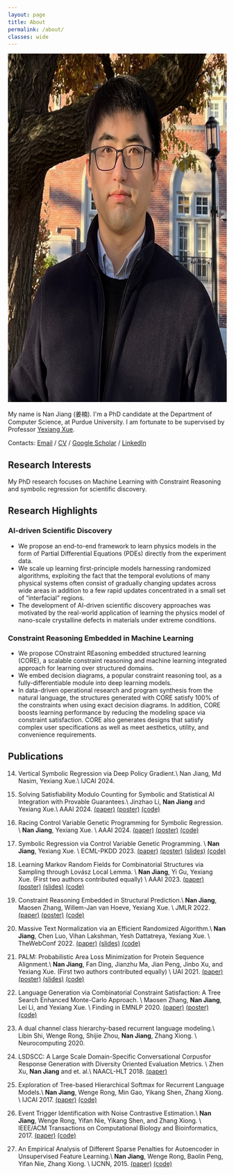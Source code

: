 ```yaml
---
layout: page
title: About
permalink: /about/
classes: wide
---
```


<!-- ![image](/images/IMG_8506.jpg) -->


<img  height="800" src="/images/nanjiang.jpeg">

My name is Nan Jiang (姜楠). I'm a PhD candidate at the Department of Computer Science, at Purdue University. 
I am fortunate to be supervised by Professor [Yexiang Xue](https://www.cs.purdue.edu/homes/yexiang/). 
<!-- Previously, I obtained my master's degree at Beihang University  under the supervision of Professor [Wenge Rong](https://wgrong.github.io/) and a bachelor's degree at the Zhejiang University of Technology. -->


<!-- **I'm currently actively looking for Postdoc positions.
Please contact me if there are any available positions.** -->


<!-- [Research Statement]() and [Teaching Statement]()  -->

Contacts: [Email](mailto:jiang631@purdue.edu) / [CV](/images/CV.pdf) / [Google Scholar](https://scholar.google.com/citations?user=AiMRnWUAAAAJ&hl=en) / [LinkedIn](https://www.linkedin.com/in/jiangnanhugo/)



## Research Interests

My PhD research focuses on Machine Learning with Constraint Reasoning and symbolic regression for scientific discovery. 


## Research Highlights

### AI-driven Scientific Discovery

- We propose an end-to-end framework to learn physics models in the form of Partial Differential Equations (PDEs) directly from the experiment data.
- We scale up learning first-principle models harnessing randomized algorithms, exploiting the fact that the temporal evolutions of many physical systems often consist of gradually changing updates across wide areas in addition to a few rapid updates concentrated in a small set of “interfacial” regions.
- The development of AI-driven scientific discovery approaches was motivated by the real-world application of learning the physics model of nano-scale crystalline defects in materials under extreme conditions.


### Constraint Reasoning Embedded in Machine Learning

- We propose COnstraint REasoning embedded structured learning (CORE), a scalable constraint reasoning and machine learning integrated approach for learning over structured domains.
- We embed decision diagrams, a popular constraint reasoning tool, as a fully-differentiable module into deep learning models.
- In data-driven operational research and program synthesis from the natural language, the structures generated with CORE satisfy 100% of the constraints when using exact decision diagrams. In addition, CORE boosts learning performance by reducing the modeling space via constraint satisfaction.
CORE also generates designs that satisfy complex user specifications as well as meet aesthetics, utility, and convenience requirements.



## Publications

14. Vertical Symbolic Regression via Deep Policy Gradient.\\
Nan Jiang, Md Nasim, Yexiang Xue.\\
IJCAI 2024. 

13. Solving Satisfiability Modulo Counting for Symbolic and Statistical AI Integration with Provable Guarantees.\\
Jinzhao Li, **Nan Jiang** and Yexiang Xue.\\
AAAI 2024.  [(paper)](https://arxiv.org/abs/2309.08883) [(poster)](/static/aaai24_smc_poster.pdf) [(code)](https://github.com/jil016/xor-smc)


12. Racing Control Variable Genetic Programming for Symbolic Regression. \\
**Nan Jiang**, Yexiang Xue. \\
AAAI 2024.  [(paper)](https://arxiv.org/abs/2309.07934) [(poster)](/static/aaai24_racing_poster.pdf) [(code)](https://bitbucket.org/xlnxyx/racing_cvgp/src/master/)

11. Symbolic Regression via Control Variable Genetic Programming. \\
**Nan Jiang**, Yexiang Xue. \\
ECML-PKDD 2023.  [(paper)](https://link.springer.com/chapter/10.1007/978-3-031-43421-1_11) [(poster)](/static/ecml2023_poster.pdf) [(slides)](/static/ecml2023_slides.pdf) [(code)](https://github.com/jiangnanhugo/cvgp)

10. Learning Markov Random Fields for Combinatorial Structures via Sampling through Lovász Local Lemma. \\
**Nan Jiang**, Yi Gu, Yexiang Xue. (First two authors contributed equally) \\
AAAI 2023. [(paper)](https://ojs.aaai.org/index.php/AAAI/article/view/25516/25288) [(poster)](/static/aaai2023_poster.pdf) [(slides)](/static/aaai23_slides.pdf) [(code)](https://github.com/jiangnanhugo/nelson-cd)


9. Constraint Reasoning Embedded in Structural Prediction.\\
**Nan Jiang**, Maosen Zhang, Willem-Jan van Hoeve, Yexiang Xue. \\
JMLR 2022. [(paper)](https://www.jmlr.org/papers/volume23/21-1484/21-1484.pdf) [(poster)](/static/jmlr21_poster.pdf) [(code)](https://jiangnanhugo.github.io/CORE-SP/)

8. Massive Text Normalization via an Efficient Randomized Algorithm.\\
**Nan Jiang**, Chen Luo, Vihan Lakshman, Yesh Dattatreya, Yexiang Xue. \\
TheWebConf 2022. [(paper)](https://dl.acm.org/doi/pdf/10.1145/3485447.3512015) [(slides)](/static/www2022_slides.pdf) [(code)](https://bitbucket.org/jiang631/lsh_norm/src/master/)

7. PALM: Probabilistic Area Loss Minimization for Protein Sequence Alignment.\\
**Nan Jiang**, Fan Ding, Jianzhu Ma, Jian Peng, Jinbo Xu, and Yexiang Xue. (First two authors contributed equally) \\
UAI 2021. [(paper)](https://proceedings.mlr.press/v161/ding21c/ding21c.pdf) [(poster)](/static/UAI21_poster.pdf) [(slides)](/static/uai21_slides.pdf)  [(code)](https://github.com/jiangnanhugo/PALM)

6. Language Generation via Combinatorial Constraint Satisfaction: A Tree Search Enhanced Monte-Carlo Approach. \\
Maosen Zhang, **Nan Jiang**, Lei Li, and Yexiang Xue. \\
Finding in EMNLP 2020. [(paper)](https://aclanthology.org/2020.findings-emnlp.115.pdf) [(poster)](/static/EMNLP2020_poster.pdf) [(code)](https://github.com/Milozms/TSMH)

5. A dual channel class hierarchy-based recurrent language modeling.\\
Libin Shi, Wenge Rong, Shijie Zhou, **Nan Jiang**, Zhang Xiong.  \\
Neurocomputing 2020.

4. LSDSCC: A Large Scale Domain-Specific Conversational Corpusfor Response Generation with Diversity Oriented Evaluation Metrics. \\
Zhen Xu, **Nan Jiang** and et. al.\\
NAACL-HLT 2018.  [(paper)](https://aclanthology.org/N18-1188.pdf)

3. Exploration of Tree-based Hierarchical Softmax for Recurrent Language Models.\\
**Nan Jiang**, Wenge Rong, Min Gao, Yikang Shen, Zhang Xiong. \\
IJCAI 2017. [(paper)](https://www.ijcai.org/proceedings/2017/0271.pdf) [(code)](https://github.com/jiangnanhugo/lmkit)

2. Event Trigger Identification with Noise Contrastive Estimation.\\
**Nan Jiang**, Wenge Rong, Yifan Nie, Yikang Shen, and Zhang Xiong.  \\
IEEE/ACM Transactions on Computational Biology and Bioinformatics, 2017. [(paper)](https://ieeexplore.ieee.org/stamp/stamp.jsp?arnumber=7936538) [(code)](https://github.com/jiangnanHugo/mlee-nce)

1. An Empirical Analysis of Different Sparse Penalties for Autoencoder in Unsupervised Feature Learning.\\
**Nan Jiang**, Wenge Rong, Baolin Peng, Yifan Nie, Zhang Xiong. \\
IJCNN, 2015. [(paper)](https://ieeexplore.ieee.org/stamp/stamp.jsp?tp=&arnumber=7280568) [(code)](https://github.com/jiangnanhugo/Undergraduate_Design/tree/master/Self-Taught-Learning)
